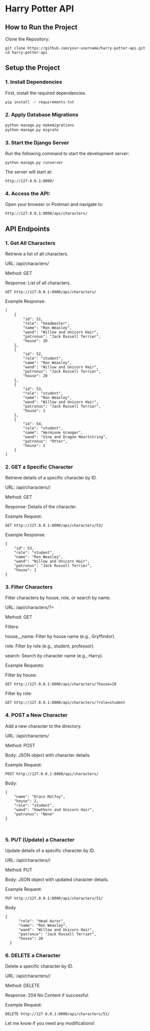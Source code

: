 # Harry Potter API
## How to Run the Project
Clone the Repository:
```
git clone https://github.com/your-username/harry-potter-api.git
cd harry-potter-api
```

## Setup the Project

### 1. Install Dependencies
First, install the required dependencies.
```sh
pip install -r requirements.txt
```

### 2. Apply Database Migrations
```sh
python manage.py makemigrations
python manage.py migrate
```

### 3. Start the Django Server
Run the following command to start the development server:
```
python manage.py runserver
```
The server will start at:
```
http://127.0.0.1:8000/
```

### 4. Access the API:
Open your browser or Postman and navigate to:
```
http://127.0.0.1:8000/api/characters/
```

## API Endpoints
### 1. Get All Characters
Retrieve a list of all characters.

URL: /api/characters/

Method: GET

Response: List of all characters.

```
GET http://127.0.0.1:8000/api/characters/
```
Example Response:
```
[
    {
        "id": 51,
        "role": "headmaster",
        "name": "Ron Weasley",
        "wand": "Willow and Unicorn Hair",
        "patronus": "Jack Russell Terrier",
        "house": 20
    },
    {
        "id": 52,
        "role": "student",
        "name": "Ron Weasley",
        "wand": "Willow and Unicorn Hair",
        "patronus": "Jack Russell Terrier",
        "house": 20
    },
    {
        "id": 53,
        "role": "student",
        "name": "Ron Weasley",
        "wand": "Willow and Unicorn Hair",
        "patronus": "Jack Russell Terrier",
        "house": 1
    },
    {
        "id": 54,
        "role": "student",
        "name": "Hermione Granger",
        "wand": "Vine and Dragon Heartstring",
        "patronus": "Otter",
        "house": 1
    }
]
```
### 2. GET a Specific Character
Retrieve details of a specific character by ID.

URL: /api/characters/<id>/

Method: GET

Response: Details of the character.

Example Request:
```
GET http://127.0.0.1:8000/api/characters/53/
```
Example Response:
```
{
    "id": 53,
    "role": "student",
    "name": "Ron Weasley",
    "wand": "Willow and Unicorn Hair",
    "patronus": "Jack Russell Terrier",
    "house": 1
}
```
### 3. Filter Characters
Filter characters by house, role, or search by name.

URL: /api/characters/?<filter>=<value>

Method: GET

Filters:

house__name: Filter by house name (e.g., Gryffindor).

role: Filter by role (e.g., student, professor).

search: Search by character name (e.g., Harry).

Example Requests:

Filter by house:

```
GET http://127.0.0.1:8000/api/characters/?house=20
```
Filter by role:
```
GET http://127.0.0.1:8000/api/characters/?role=student
```

### 4. POST a New Character

Add a new character to the directory.

URL: /api/characters/

Method: POST

Body: JSON object with character details.


Example Request:
```
POST http://127.0.0.1:8000/api/characters/
```
Body:
```
{
    "name": "Draco Malfoy",
    "house": 2,
    "role": "student",
    "wand": "Hawthorn and Unicorn Hair",
    "patronus": "None"
}

    
```
### 5. PUT (Update) a Character

Update details of a specific character by ID.

  URL: /api/characters/<id>/
  
  Method: PUT
  
  Body: JSON object with updated character details.
  
  Example Request: 
  
  ```
  PUT http://127.0.0.1:8000/api/characters/51/
  ```
  Body 
  ```
  {
        "role": "Head Auror",
        "name": "Ron Weasley",
        "wand": "Willow and Unicorn Hair",
        "patronus": "Jack Russell Terrier",
        "house": 20
    }
  ```
### 6. DELETE a Character

  Delete a specific character by ID.
  
  URL: /api/characters/<id>/
  
  Method: DELETE
  
  Response: 204 No Content if successful.
  
  Example Request: 
  ```
  DELETE http://127.0.0.1:8000/api/characters/51/
  ```




Let me know if you need any modifications! 

